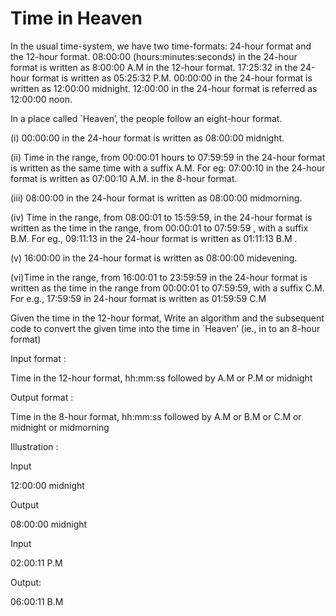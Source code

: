 Time in Heaven
===============
In the usual time-system, we have two time-formats: 24-hour format and the 12-hour format. 08:00:00 (hours:minutes:seconds) in the 24-hour format is written as 8:00:00 A.M in the 12-hour format. 17:25:32 in the 24-hour format is written as 05:25:32 P.M. 00:00:00 in the 24-hour format is written as 12:00:00 midnight. 12:00:00 in the 24-hour format is referred as 12:00:00 noon.

In a place called `Heaven’, the people follow an eight-hour format.

(i) 00:00:00 in the 24-hour format is written as 08:00:00 midnight.

(ii) Time in the range, from 00:00:01 hours to 07:59:59 in the 24-hour format is written as the same time with a suffix A.M. For eg: 07:00:10 in the 24-hour format is written as 07:00:10 A.M. in the 8-hour format.

(iii) 08:00:00 in the 24-hour format is written as 08:00:00 midmorning.

(iv) Time in the range, from 08:00:01 to 15:59:59, in the 24-hour format is written as the time in the range, from 00:00:01 to 07:59:59 , with a suffix B.M. For eg., 09:11:13 in the 24-hour format is written as 01:11:13 B.M .

(v) 16:00:00 in the 24-hour format is written as 08:00:00 midevening.

(vi)Time in the range, from 16:00:01 to 23:59:59 in the 24-hour format is written as the time in the range from 00:00:01 to 07:59:59, with a suffix C.M. For e.g., 17:59:59 in 24-hour format is written as 01:59:59 C.M

Given the time in the 12-hour format, Write an algorithm and the subsequent code to convert the given time into the time in `Heaven’ (ie., in to an 8-hour format)

Input format :

Time in the 12-hour format, hh:mm:ss followed by A.M or P.M or midnight

Output format :

Time in the 8-hour format, hh:mm:ss followed by A.M or B.M or C.M or midnight or midmorning

Illustration :

Input

12:00:00 midnight

Output

08:00:00 midnight

Input

02:00:11 P.M

Output:

06:00:11 B.M

 